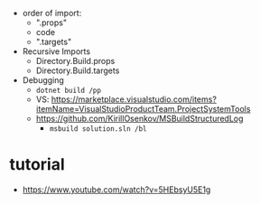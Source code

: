 * order of import:
  * ".props"
  * code
  * ".targets"
* Recursive Imports
  * Directory.Build.props
  * Directory.Build.targets
* Debugging
  * `dotnet build /pp` 
  * VS: https://marketplace.visualstudio.com/items?itemName=VisualStudioProductTeam.ProjectSystemTools
  * https://github.com/KirillOsenkov/MSBuildStructuredLog
    * `msbuild solution.sln /bl`
  

# tutorial

 * https://www.youtube.com/watch?v=5HEbsyU5E1g

